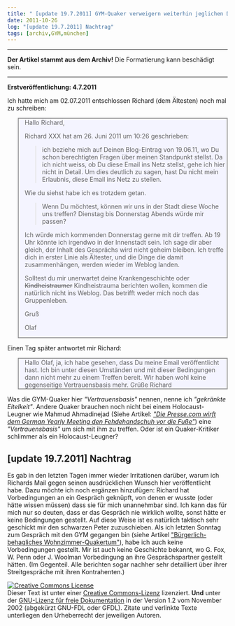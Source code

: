 ```yaml
---
title: " [update 19.7.2011] GYM-Quaker verweigern weiterhin jeglichen Dialog"
date: 2011-10-26
log: "[update 19.7.2011] Nachtrag"
tags: [archiv,GYM,münchen]
---
```

<hr><b>Der Artikel stammt aus dem Archiv!</b> Die Formatierung kann beschädigt sein.<hr>

<b>Erstveröffentlichung: 4.7.2011</b>

Ich hatte mich am 02.07.2011 entschlossen Richard (dem Ältesten) noch mal zu schreiben:

<blockquote style="background: none repeat scroll 0% 0% rgb(244, 244, 255); border: 2px solid rgb(153, 153, 153);" width="80%;">
Hallo Richard,

Richard XXX hat am 26. Juni 2011 um 10:26 geschrieben:
> ich beziehe mich auf Deinen Blog-Eintrag von 19.06.11, wo Du schon
> berechtigten Fragen über meinen Standpunkt stellst. Da ich nicht weiss, ob
> Du diese Email ins Netz stellst, gehe ich hier nicht in Detail. Um dies
> deutlich zu sagen, hast Du nicht mein Erlaubnis, diese Email ins Netz zu
> stellen.
 
Wie du siehst habe ich es trotzdem getan.
 
> Wenn Du möchtest, können wir uns in der Stadt diese Woche uns treffen?
> Dienstag bis Donnerstag Abends würde mir passen?
 
Ich würde mich kommenden Donnerstag gerne mit dir treffen. Ab 19 Uhr könnte ich irgendwo in der Innenstadt sein. Ich sage dir aber gleich, der Inhalt des Gesprächs wird nicht geheim bleiben. Ich treffe dich in erster Linie als Ältester, und die Dinge die damit zusammenhängen, werden wieder im Weblog landen. 
 
Solltest du mir unerwartet deine Krankengeschichte oder <s>Kindheistraumer</s> Kindheistrauma berichten wollen, kommen die natürlich nicht ins Weblog. Das betrifft weder mich noch das Gruppenleben.   
 
Gruß
 
Olaf 

</blockquote>

Einen Tag später antwortet mir Richard: 

<blockquote style="background: none repeat scroll 0% 0% rgb(244, 244, 255); border: 2px solid rgb(153, 153, 153);" width="80%;">
Hallo Olaf,
ja, ich habe gesehen, dass Du meine Email veröffentlicht hast. Ich bin unter diesen Umständen und mit dieser Bedingungen dann nicht mehr zu einem Treffen bereit. Wir haben wohl keine gegenseitige Vertrauensbasis mehr.
Grüße
Richard

</blockquote>

<a>Was die GYM-Quaker hier <i>"Vertrauensbasis"</i> nennen, nenne ich <i>"gekränkte Eitelkeit"</i>. Andere Quaker brauchen noch nicht bei einem Holocaust-Leugner wie Mahmud Ahmadinejad (Siehe Artikel: <i><a href="http://www.the-independent-friend.de/?q=node/277">"Die Presse.com wirft dem German Yearly Meeting den Fehdehandschuh vor die Fuße"</a></i>) eine <i>"Vertrauensbasis"</i> um sich mit ihm zu treffen. Oder ist ein Quaker-Kritiker schlimmer als ein Holocaust-Leugner? </a>

<h2>[update 19.7.2011] Nachtrag</h2>

Es gab in den letzten Tagen immer wieder Irritationen darüber, warum ich Richards Mail gegen seinen ausdrücklichen Wunsch hier veröffentlicht habe. Dazu möchte ich noch ergänzen hinzufügen: Richard hat Vorbedingungen an ein Gespräch geknüpft, von denen er wusste (oder hätte wissen müssen) dass sie für mich unannehmbar sind. Ich kann das für mich nur so deuten, dass er das Gespräch nie wirklich wollte, sonst hätte er keine Bedingungen gestellt. Auf diese Weise ist es natürlich taktisch sehr geschickt mir den schwarzen Peter zuzuschieben.  Als ich letzten Sonntag zum Gespräch mit den GYM gegangen bin (siehe Artikel <a href="http://www.the-independent-friend.de/?q=node/767">"Bürgerlich-behagliches Wohnzimmer-Quakertum"</a>), habe ich auch keine Vorbedingungen gestellt. Mir ist auch keine Geschichte bekannt, wo G. Fox, W. Penn oder J. Woolman Vorbedingung an ihre Gesprächspartner gestellt hätten. (Im Gegenteil. Alle berichten sogar nachher sehr detailliert über ihrer Streitgespräche mit ihren Kontrahenten.)



<a rel="license" href="http://creativecommons.org/licenses/by-sa/3.0/de/"><img alt="Creative Commons License" style="border-width: 0pt;" src="http://i.creativecommons.org/l/by-sa/3.0/de/88x31.png" /></a><br />
        Dieser <span xmlns:dc="http://purl.org/dc/elements/1.1/" href="http://purl.org/dc/dcmitype/Text" rel="dc:type">Text</span> ist unter einer <a rel="license" href="http://creativecommons.org/licenses/by-sa/3.0/de/">Creative Commons-Lizenz</a> lizenziert. <b>Und</b> unter der <a href="http://de.wikipedia.org/wiki/GFDL">GNU-Lizenz f&uuml;r freie Dokumentation</a> in der Version 1.2 vom November 2002 (abgek&uuml;rzt GNU-FDL oder GFDL). Zitate und verlinkte Texte unterliegen den Urheberrecht der jeweiligen Autoren.
